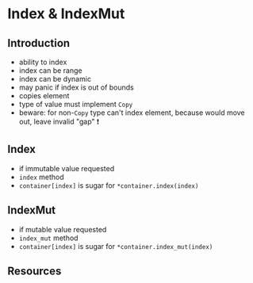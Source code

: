 # Index & IndexMut



## Introduction

- ability to index
- index can be range
- index can be dynamic
- may panic if index is out of bounds
- copies element
- type of value must implement `Copy`
- beware: for non-`Copy` type can't index element, because would move out, leave invalid "gap" ❗️



## Index

- if immutable value requested
- `index` method
- `container[index]` is sugar for `*container.index(index)`



## IndexMut

- if mutable value requested
- `index_mut` method
- `container[index]` is sugar for `*container.index_mut(index)`



## Resources
